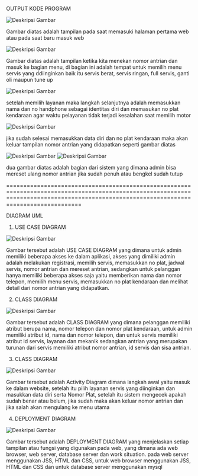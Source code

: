 OUTPUT KODE PROGRAM

![Deskripsi Gambar](https://github.com/malikus-shaleh/Tugas-Besar-PBO/blob/main/output/1.jpg)

Gambar diatas adalah tampilan pada saat memasuki halaman pertama web atau pada saat baru masuk web


![Deskripsi Gambar](https://github.com/malikus-shaleh/Tugas-Besar-PBO/blob/main/output/2.jpg)

Gambar diatas adalah tampilan ketika kita menekan nomor antrian dan masuk ke bagian menu, di bagian ini adalah tempat untuk memilih menu  servis yang ddiinginkan baik itu servis berat, servis ringan, full servis, ganti oli maupun tune up

![Deskripsi Gambar](https://github.com/malikus-shaleh/Tugas-Besar-PBO/blob/main/output/3.jpg)

setelah memilih layanan maka langkah selanjutnya adalah memasukkan nama dan no handphone sebagai identitas diri dan memasukan no plat kendaraan agar waktu pelayanan tidak terjadi kesalahan saat memilih motor

![Deskripsi Gambar](https://github.com/malikus-shaleh/Tugas-Besar-PBO/blob/main/output/6.jpg)

jika sudah selesai memasukkan data diri dan no plat kendaraan maka akan keluar tampilan nomor antrian yang didapatkan seperti gambar diatas

![Deskripsi Gambar](https://github.com/malikus-shaleh/Tugas-Besar-PBO/blob/main/output/4.jpg)
![Deskripsi Gambar](https://github.com/malikus-shaleh/Tugas-Besar-PBO/blob/main/output/5.jpg)

dua gambar diatas adalah bagian dari sistem yang dimana admin bisa mereset ulang nomor antrian jika sudah penuh atau bengkel sudah tutup

========================================================================================================================================================================================

DIAGRAM UML

1. USE CASE DIAGRAM

![Deskripsi Gambar](https://github.com/malikus-shaleh/Tugas-Besar-PBO/blob/main/UML/use%20case.jpg)

Gambar tersebut adalah  USE CASE DIAGRAM yang dimana untuk admin memiliki beberapa akses ke dalam aplikasi, akses yang dimiliki admin adalah melakukan registrasi, memilih servis, memasukkan no plat, jadwal servis, nomor antrian dan mereset antrian, sedangkan untuk pelanggan hanya memiliki beberapa akses saja yaitu memberikan nama dan nomor telepon, memilih menu servis, memasukkan no plat kendaraan dan melihat detail dari nomor antrian yang didapatkan.

2. CLASS DIAGRAM

![Deskripsi Gambar](https://github.com/malikus-shaleh/Tugas-Besar-PBO/blob/main/UML/class%20diagram.jpg)

Gambar tersebut adalah CLASS DIAGRAM yang dimana pelanggan memiliki atribut berupa nama, nomor telepon dan nomor plat kendaraan, untuk admin memiliki atribut id, nama dan nomor telepon, dan untuk servis memiliki atribut id servis, layanan dan mekanik sedangkan antrian yang merupakan turunan dari servis memiliki atribut nomor antrian, id servis dan sisa antrian.

3. CLASS DIAGRAM
   
![Deskripsi Gambar](https://github.com/malikus-shaleh/Tugas-Besar-PBO/blob/main/UML/activity%20diagram.jpg)

Gambar tersebut adalah Activity Diagram dimana langkah awal yaitu masuk ke dalam website, setelah itu pilih layanan servis yang diinginkan dan masukkan data diri serta Nomor Plat, setelah itu sistem mengecek apakah sudah benar atau belum, jika sudah maka akan keluar nomor antrian dan jika salah akan mengulang ke menu utama

4. DEPLOYMENT DIAGRAM

![Deskripsi Gambar](https://github.com/malikus-shaleh/Tugas-Besar-PBO/blob/main/UML/deployment%20diagram.jpg)

Gambar tersebut adalah DEPLOYMENT DIAGRAM yang menjelaskan setiap tampilan atau fungsi yang digunakan pada web, yang dimana ada web browser, web server, database server dan work situation. pada web server menggunakan JSS, HTML dan CSS, untuk web browser menggunakan JSS, HTML dan CSS dan untuk database server menggunakan mysql
